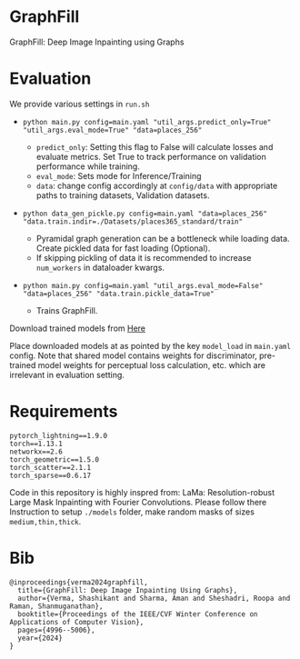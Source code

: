 # GraphFill

GraphFill: Deep Image Inpainting using Graphs




# Evaluation
We provide various settings in `run.sh`
- `python main.py config=main.yaml "util_args.predict_only=True" "util_args.eval_mode=True" "data=places_256"
` 
    - `predict_only`: Setting this flag to False will calculate losses and evaluate metrics. Set True to track performance on validation performance while training.
    - `eval_mode`: Sets mode for Inference/Training
    - `data`: change config accordingly at `config/data` with appropriate paths to training datasets, Validation datasets. 

- `python data_gen_pickle.py config=main.yaml "data=places_256" "data.train.indir=./Datasets/places365_standard/train"`
    - Pyramidal graph generation can be a bottleneck while loading data. Create pickled data for fast loading (Optional). 
    - If skipping pickling of data it is recommended to increase `num_workers` in dataloader kwargs.

- `python main.py config=main.yaml "util_args.eval_mode=False" "data=places_256" "data.train.pickle_data=True"`
    - Trains GraphFill.


Download trained models from [Here](https://drive.google.com/drive/folders/1Htcct72A2T9C5_p92LyAd226flIgu7qg?usp=sharing) 

Place downloaded models at as pointed by the key `model_load` in `main.yaml` config.
Note that shared model contains weights for discriminator, pre-trained model weights for perceptual loss calculation, etc. which are irrelevant in evaluation setting. 


# Requirements
```
pytorch_lightning==1.9.0
torch==1.13.1
networkx==2.6
torch_geometric==1.5.0
torch_scatter==2.1.1
torch_sparse==0.6.17 
```

Code in this repository is highly inspred from: LaMa: Resolution-robust Large Mask Inpainting with Fourier Convolutions. Please follow there Instruction to setup `./models` folder, make random masks of sizes `medium,thin,thick`.

# Bib
```
@inproceedings{verma2024graphfill,
  title={GraphFill: Deep Image Inpainting Using Graphs},
  author={Verma, Shashikant and Sharma, Aman and Sheshadri, Roopa and Raman, Shanmuganathan},
  booktitle={Proceedings of the IEEE/CVF Winter Conference on Applications of Computer Vision},
  pages={4996--5006},
  year={2024}
}
```